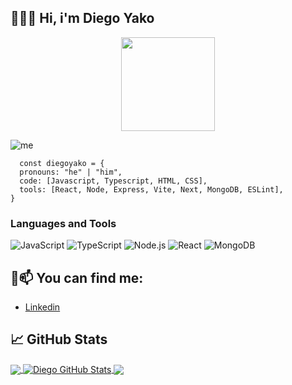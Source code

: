 ## 👨‍💻👋 Hi, i'm Diego Yako

<!--🐱CAT-->
<p align="center">
<img src="https://media.giphy.com/media/WUlplcMpOCEmTGBtBW/giphy.gif" width="150">

![me](https://user-images.githubusercontent.com/62260320/236033198-46d95f1a-578e-4aa5-aeb8-12761fe385ef.png)


```
  const diegoyako = {
  pronouns: "he" | "him",
  code: [Javascript, Typescript, HTML, CSS],
  tools: [React, Node, Express, Vite, Next, MongoDB, ESLint],
}
```
  
### Languages and Tools

![JavaScript](https://img.shields.io/badge/-JavaScript-000?&logo=JavaScript)
![TypeScript](https://img.shields.io/badge/-TypeScript-000?&logo=TypeScript)
![Node.js](https://img.shields.io/badge/-Node.js-000?&logo=node.js)
![React](https://img.shields.io/badge/-React-000?&logo=React)
![MongoDB](https://img.shields.io/badge/-MongoDB-000?&logo=MongoDB)




## 📲📫 You can find me:
- [Linkedin](https://www.linkedin.com/in/diegoyako/)

## 📈 GitHub Stats

<a href="https://github.com/diegoyako/diegoyako">
  <img align="center" src="https://github-readme-stats.vercel.app/api/top-langs/?username=diegoyako&hide=java,html,tex&title_color=ffffff&text_color=c9cacc&icon_color=2bbc8a&bg_color=1d1f21&langs_count=3" />
</a>
<a href="https://github.com/diegoyako/diegoyako">
  <img align="center" src="https://github-readme-stats.vercel.app/api?username=diegoyako&show_icons=true&line_height=27&count_private=true&title_color=ffffff&text_color=c9cacc&icon_color=2bbc8a&bg_color=1d1f21" alt="Diego GitHub Stats" />
</a>
<a href="https://github.com/No-Country/c10-40-ft-mern">
  <img align="center" src="https://github-readme-stats.vercel.app/api/pin/?username=No-Country&repo=c10-40-ft-mern&title_color=ffffff&text_color=c9cacc&icon_color=2bbc8a&bg_color=1d1f21" />
</a>
